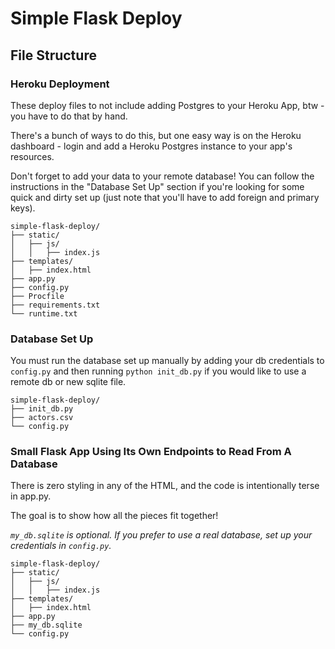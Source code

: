 # Simple Flask Deploy

## File Structure

### Heroku Deployment

These deploy files to not include adding Postgres to your Heroku App, btw - you have to do that by hand.

There's a bunch of ways to do this, but one easy way is on the Heroku dashboard - login and add a Heroku Postgres instance to your app's resources.

Don't forget to add your data to your remote database! You can follow the instructions in the "Database Set Up" section if you're looking for some quick and dirty set up (just note that you'll have to add foreign and primary keys).

```
simple-flask-deploy/
├── static/
│   ├── js/
│   │   ├── index.js
├── templates/
│   ├── index.html
├── app.py
├── config.py
├── Procfile
├── requirements.txt
└── runtime.txt
```

### Database Set Up

You must run the database set up manually by adding your db credentials to `config.py` and then running `python init_db.py` if you would like to use a remote db or new sqlite file.

```
simple-flask-deploy/
├── init_db.py
├── actors.csv
└── config.py
```

### Small Flask App Using Its Own Endpoints to Read From A Database

There is zero styling in any of the HTML, and the code is intentionally terse in app.py. 

The goal is to show how all the pieces fit together!

_`my_db.sqlite` is optional. If you prefer to use a real database, set up your credentials in `config.py`._

```
simple-flask-deploy/
├── static/
│   ├── js/
│   │   ├── index.js
├── templates/
│   ├── index.html
├── app.py
├── my_db.sqlite
└── config.py
```